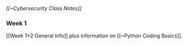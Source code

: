 *[[~Cybersecurity Class Notes]]*

### Week 1

[[Week 1+2 General Info]] plus information on [[~Python Coding Basics]].




